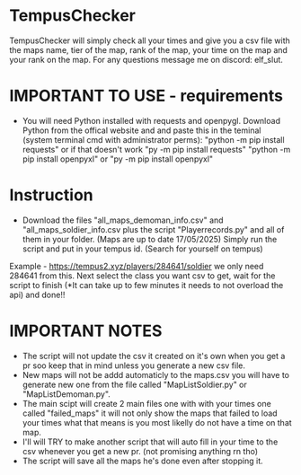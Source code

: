 # TempusChecker
TempusChecker will simply check all your times and give you a csv file with the maps name, tier of the map, rank of the map, your time on the map and your rank on the map.
For any questions message me on discord: elf_slut.

# IMPORTANT TO USE - requirements
- You will need Python installed with requests and openpygl.
  Download Python from the offical website and  and paste this in the teminal (system terminal cmd with administrator perms):
  "python -m pip install requests" 
  or if that doesn't work 
  "py -m pip install requests"
  "python -m pip install openpyxl"
  or
  "py -m pip install openpyxl"

# Instruction
- Download the files "all_maps_demoman_info.csv" and "all_maps_soldier_info.csv plus the script "Playerrecords.py" and all of them in your folder. (Maps are up to date 17/05/2025)
  Simply run the script and put in your tempus id. (Search for yourself on tempus)

Example - https://tempus2.xyz/players/284641/soldier we only need 284641 from this.
Next select the class you want csv to get, wait for the script to finish (*It can take up to few minutes it needs to not overload the api) and done!!

# IMPORTANT NOTES
- The script will not update the csv it created on it's own when you get a pr soo keep that in mind unless you generate a new csv file.
- New maps will not be addd automaticly to the maps.csv you will have to generate new one from the file called "MapListSoldier.py" or "MapListDemoman.py".
- The main scipt will create 2 main files one with with your times one called "failed_maps" it will not only show the maps that failed to load your times what that means is you most likelly do not have a time on that map.
- I'll will TRY to make another script that will auto fill in your time to the csv whenever you get a new pr. (not promising anything rn tho)
- The script will save all the maps he's done even after stopping it.
